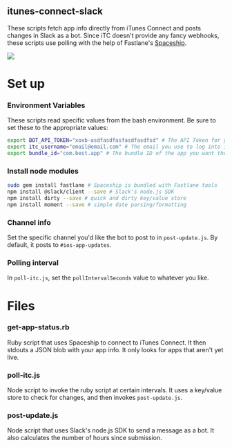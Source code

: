 itunes-connect-slack
--------------------

These scripts fetch app info directly from iTunes Connect and posts changes in Slack as a bot. Since iTC doesn't provide any fancy webhooks, these scripts use polling with the help of Fastlane's [Spaceship](https://github.com/fastlane/fastlane/tree/master/spaceship).

![](https://raw.githubusercontent.com/erikvillegas/itunes-connect-slack/master/example.png)

# Set up

### Environment Variables

These scripts read specific values from the bash environment. Be sure to set these to the appropriate values:
```bash
export BOT_API_TOKEN="xoxb-asdfasdfasfasdfasdfsd" # The API Token for your bot, provided by Slack
export itc_username="email@email.com" # The email you use to log into iTunes Connect
export bundle_id="com.best.app" # The bundle ID of the app you want these scripts to check
```

### Install node modules
```bash
sudo gem install fastlane # Spaceship is bundled with Fastlane tools
npm install @slack/client --save # Slack's node.js SDK
npm install dirty --save # quick and dirty key/value store
npm install moment --save # simple date parsing/formatting
```

### Channel info
Set the specific channel you'd like the bot to post to in `post-update.js`. By default, it posts to `#ios-app-updates`.

### Polling interval
In `poll-itc.js`, set the `pollIntervalSeconds` value to whatever you like.

# Files

### get-app-status.rb
Ruby script that uses Spaceship to connect to iTunes Connect. It then stdouts a JSON blob with your app info. It only looks for apps that aren't yet live.

### poll-itc.js
Node script to invoke the ruby script at certain intervals. It uses a key/value store to check for changes, and then invokes `post-update.js`.

### post-update.js
Node script that uses Slack's node.js SDK to send a message as a bot. It also calculates the number of hours since submission.
